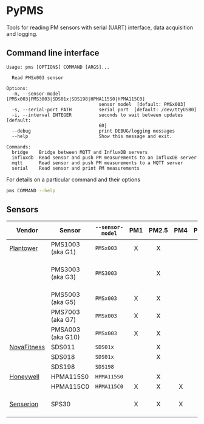 # PyPMS

Tools for reading PM sensors with serial (UART) interface, data acquisition and logging.

## Command line interface

```man
Usage: pms [OPTIONS] COMMAND [ARGS]...

  Read PMSx003 sensor

Options:
  -m, --sensor-model [PMSx003|PMS3003|SDS01x|SDS198|HPMA115S0|HPMA115C0]
                                  sensor model  [default: PMSx003]
  -s, --serial-port PATH          serial port  [default: /dev/ttyUSB0]
  -i, --interval INTEGER          seconds to wait between updates  [default:
                                  60]
  --debug                         print DEBUG/logging messages
  --help                          Show this message and exit.

Commands:
  bridge    Bridge between MQTT and InfluxDB servers
  influxdb  Read sensor and push PM measurements to an InfluxDB server
  mqtt      Read sensor and push PM measurements to a MQTT server
  serial    Read sensor and print PM measurements
```

For details on a particular command and their options

```bash
pms COMMAND --help
```

## Sensors

| Vendor          | Sensor            | `--sensor-model` |  PM1  | PM2.5 |  PM4  | PM10  | size bins | Other                 | Tested Works | Doesn't Work  | Not Tested | Datasheet                     | Notes                |
| --------------- | ----------------- | ---------------- | :---: | :---: | :---: | :---: | :-------: | --------------------- | :----------: | :-----------: | :--------: | ----------------------------- | -------------------- |
| [Plantower][]   | PMS1003 (aka G1)  | `PMSx003`        |   X   |   X   |       |   X   |     6     |                       |              |               |     X      | [en][g1_aqmd],  [cn][g1_lcsc] |
|                 | PMS3003 (aka G3)  | `PMS3003`        |       |   X   |       |   X   |           |                       |              |               |     X      | [en][g3_aqmon], [cn][g3_lcsc] | No passive mode read |
|                 | PMS5003 (aka G5)  | `PMSx003`        |   X   |   X   |       |   X   |     6     |                       |              |               |     X      | [en][g5_aqmd],  [cn][g5_lcsc] |
|                 | PMS7003 (aka G7)  | `PMSx003`        |   X   |   X   |       |   X   |     6     |                       |      X       |               |            | [cn][g7_lcsc]                 |
|                 | PMSA003 (aka G10) | `PMSx003`        |   X   |   X   |       |   X   |     6     |                       |      X       |               |            | [cn][gA_lcsc]                 |
| [NovaFitness][] | SDS011            | `SDS01x`         |       |   X   |       |   X   |           |                       |              |               |     X      | [en][SDS011]                  |
|                 | SDS018            | `SDS01x`         |       |   X   |       |   X   |           |                       |              |               |     X      | [en][SDS018]                  |
|                 | SDS198            | `SDS198`         |       |       |       |       |           | PM100                 |              |               |     X      | [en][SDS198]                  |
| [Honeywell][]   | HPMA115S0         | `HPMA115S0`      |       |   X   |       |   X   |           |                       |              |               |     X      | [en][HPMA115]                 |
|                 | HPMA115C0         | `HPMA115C0`      |   X   |   X   |   X   |   X   |           |                       |              |               |     X      | [en][HPMA115]                 |
| [Senserion][]   | SPS30             |                  |   X   |   X   |   X   |   X   |     5     | typical particle size |              | Not supported |            | [en][SPS30]                   |

[plantower]: http://www.plantower.com/
[g1_aqmd]:    http://www.aqmd.gov/docs/default-source/aq-spec/resources-page/plantower-pms1003-manual_v2-5.pdf?sfvrsn=2
[g5_aqmd]:    http://www.aqmd.gov/docs/default-source/aq-spec/resources-page/plantower-pms5003-manual_v2-3.pdf?sfvrsn=2
[g3_aqmon]:   https://github.com/avaldebe/AQmon/raw/master/Documents/PMS3003_LOGOELE.pdf
[g5_aqmon]:   https://github.com/avaldebe/AQmon/raw/master/Documents/PMS5003_LOGOELE.pdf
[g1_lcsc]:    https://datasheet.lcsc.com/szlcsc/PMS1003_C89289.pdf
[g3_lcsc]:    https://datasheet.lcsc.com/szlcsc/PMS3003_C87024.pdf
[g5_lcsc]:    https://datasheet.lcsc.com/szlcsc/PMS5003_C91431.pdf
[g7_lcsc]:    https://datasheet.lcsc.com/szlcsc/PMS7003_C84815.pdf
[gA_lcsc]:    https://datasheet.lcsc.com/szlcsc/PMSA003-A_C132744.pdf

[NovaFitness]: http://inovafitness.com/en/a/index.html
[SDS011]: https://www-sd-nf.oss-cn-beijing.aliyuncs.com/官网下载/SDS011%20laser%20PM2.5%20sensor%20specification-V1.3.pdf
[SDS018]: https://www-sd-nf.oss-cn-beijing.aliyuncs.com/官网下载/SDS018%20Laser%20PM2.5%20Product%20Spec%20V1.5.pdf
[SDS198]: https://www-sd-nf.oss-cn-beijing.aliyuncs.com/官网下载/SDS198%20laser%20PM100%20sensor%20specification-V1.2.pdf

[Honeywell]: https://sensing.honeywell.com/sensors/particle-sensors/hpm-series
[HPMA115]: https://sensing.honeywell.com/honeywell-sensing-particulate-hpm-series-datasheet-32322550

[Senserion]: https://www.sensirion.com/en/environmental-sensors/particulate-matter-sensors-pm25/
[SPS30]: https://www.sensirion.com/fileadmin/user_upload/customers/sensirion/Dokumente/0_Datasheets/Particulate_Matter/Sensirion_PM_Sensors_SPS30_Datasheet.pdf
